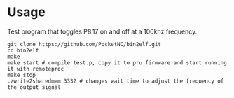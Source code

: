 Usage
=====

Test program that toggles P8.17 on and off at a 100khz frequency.

    git clone https://github.com/PocketNC/bin2elf.git
    cd bin2elf
    make
    make start # compile test.p, copy it to pru firmware and start running it with remoteproc
    make stop
    ./write2sharedmem 3332 # changes wait time to adjust the frequency of the output signal
